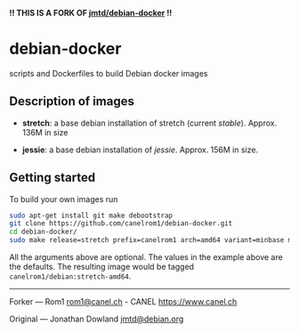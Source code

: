 **!! THIS IS A FORK OF <a href="https://github.com/jmtd/debian-docker/">jmtd/debian-docker</a> !!**

# debian-docker

scripts and Dockerfiles to build Debian docker images

## Description of images

 * **stretch**: a base debian installation of stretch (current *stable*).
   Approx. 136M in size

 * **jessie**: a base debian installation of *jessie*.
   Approx. 156M in size.

## Getting started

To build your own images run

```bash
sudo apt-get install git make debootstrap
git clone https://github.com/canelrom1/debian-docker.git
cd debian-docker/
sudo make release=stretch prefix=canelrom1 arch=amd64 variant=minbase mirror=http://httpredir.debian.org/debian/
```

All the arguments above are optional. The values in the example above are
the defaults. The resulting image would be tagged `canelrom1/debian:stretch-amd64`.


---
Forker — Rom1 <rom1@canel.ch> - CANEL https://www.canel.ch

Original — Jonathan Dowland <jmtd@debian.org>
